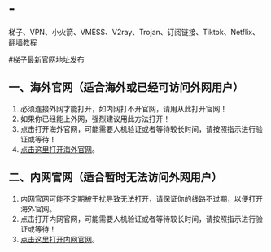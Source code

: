 # -
梯子、VPN、小火箭、VMESS、V2ray、Trojan、订阅链接、Tiktok、Netflix、翻墙教程


#梯子最新官网地址发布

## 一、海外官网（适合海外或已经可访问外网用户）
   1. 必须连接外网才能打开，如内网打不开官网，请用从此打开官网！
   2. 如果你已经能上外网，强烈建议用此方法打开！
   3. 点击打开海外官网，可能需要人机验证或者等待较长时间，请按照指示进行验证或等待！
   4. [点击这里打开海外官网](https://blog.tizihu.xyz)。
   
   
## 二、内网官网（适合暂时无法访问外网用户）
   1. 内网官网可能不定期被干扰导致无法打开，请保证你的线路不过期，以便打开海外官网。
   2. 点击打开内网官网，可能需要人机验证或者等待较长时间，请按照指示进行验证或等待！
   3. [点击这里打开内网官网](https://blog.tizihu.xyz)。 
   
   
